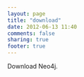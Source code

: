 ```yaml
---
layout: page
title: "download"
date: 2012-06-13 11:40
comments: false
sharing: true
footer: true
---
```


Download Neo4j.

